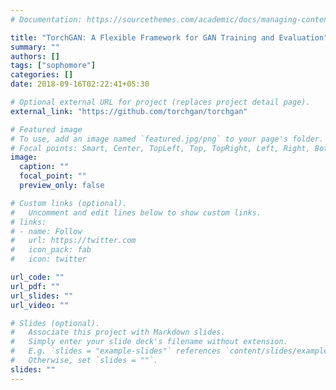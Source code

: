 ```yaml
---
# Documentation: https://sourcethemes.com/academic/docs/managing-content/

title: "TorchGAN: A Flexible Framework for GAN Training and Evaluation"
summary: ""
authors: []
tags: ["sophomore"]
categories: []
date: 2018-09-16T02:22:41+05:30

# Optional external URL for project (replaces project detail page).
external_link: "https://github.com/torchgan/torchgan"

# Featured image
# To use, add an image named `featured.jpg/png` to your page's folder.
# Focal points: Smart, Center, TopLeft, Top, TopRight, Left, Right, BottomLeft, Bottom, BottomRight.
image:
  caption: ""
  focal_point: ""
  preview_only: false

# Custom links (optional).
#   Uncomment and edit lines below to show custom links.
# links:
# - name: Follow
#   url: https://twitter.com
#   icon_pack: fab
#   icon: twitter

url_code: ""
url_pdf: ""
url_slides: ""
url_video: ""

# Slides (optional).
#   Associate this project with Markdown slides.
#   Simply enter your slide deck's filename without extension.
#   E.g. `slides = "example-slides"` references `content/slides/example-slides.md`.
#   Otherwise, set `slides = ""`.
slides: ""
---
```

